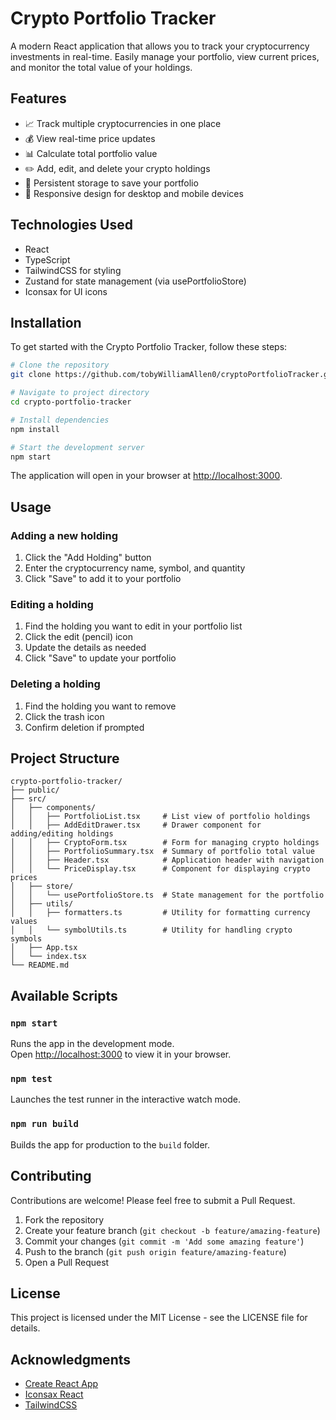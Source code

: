 # Crypto Portfolio Tracker

A modern React application that allows you to track your cryptocurrency investments in real-time. Easily manage your portfolio, view current prices, and monitor the total value of your holdings.

## Features

- 📈 Track multiple cryptocurrencies in one place
- 💰 View real-time price updates
- 📊 Calculate total portfolio value
- ✏️ Add, edit, and delete your crypto holdings
- 💾 Persistent storage to save your portfolio
- 📱 Responsive design for desktop and mobile devices

## Technologies Used

- React 
- TypeScript
- TailwindCSS for styling
- Zustand for state management (via usePortfolioStore)
- Iconsax for UI icons

## Installation

To get started with the Crypto Portfolio Tracker, follow these steps:

```bash
# Clone the repository
git clone https://github.com/tobyWilliamAllen0/cryptoPortfolioTracker.git

# Navigate to project directory
cd crypto-portfolio-tracker

# Install dependencies
npm install

# Start the development server
npm start
```

The application will open in your browser at [http://localhost:3000](http://localhost:3000).

## Usage

### Adding a new holding

1. Click the "Add Holding" button
2. Enter the cryptocurrency name, symbol, and quantity
3. Click "Save" to add it to your portfolio

### Editing a holding

1. Find the holding you want to edit in your portfolio list
2. Click the edit (pencil) icon
3. Update the details as needed
4. Click "Save" to update your portfolio

### Deleting a holding

1. Find the holding you want to remove
2. Click the trash icon
3. Confirm deletion if prompted

## Project Structure

```
crypto-portfolio-tracker/
├── public/
├── src/
│   ├── components/
│   │   ├── PortfolioList.tsx     # List view of portfolio holdings
│   │   ├── AddEditDrawer.tsx     # Drawer component for adding/editing holdings
│   │   ├── CryptoForm.tsx        # Form for managing crypto holdings
│   │   ├── PortfolioSummary.tsx  # Summary of portfolio total value
│   │   ├── Header.tsx            # Application header with navigation
│   │   └── PriceDisplay.tsx      # Component for displaying crypto prices
│   ├── store/
│   │   └── usePortfolioStore.ts  # State management for the portfolio
│   ├── utils/
│   │   ├── formatters.ts         # Utility for formatting currency values
│   │   └── symbolUtils.ts        # Utility for handling crypto symbols
│   ├── App.tsx
│   └── index.tsx
└── README.md

```

## Available Scripts

### `npm start`

Runs the app in the development mode.\
Open [http://localhost:3000](http://localhost:3000) to view it in your browser.

### `npm test`

Launches the test runner in the interactive watch mode.

### `npm run build`

Builds the app for production to the `build` folder.

## Contributing

Contributions are welcome! Please feel free to submit a Pull Request.

1. Fork the repository
2. Create your feature branch (`git checkout -b feature/amazing-feature`)
3. Commit your changes (`git commit -m 'Add some amazing feature'`)
4. Push to the branch (`git push origin feature/amazing-feature`)
5. Open a Pull Request

## License

This project is licensed under the MIT License - see the LICENSE file for details.

## Acknowledgments

- [Create React App](https://github.com/facebook/create-react-app)
- [Iconsax React](https://github.com/iconsax-react)
- [TailwindCSS](https://tailwindcss.com/)
